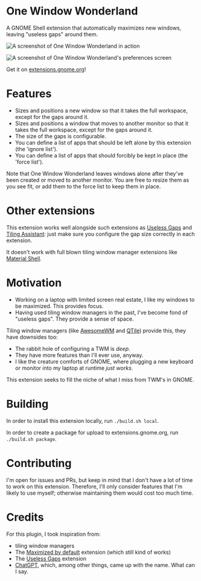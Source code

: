 # One Window Wonderland

A GNOME Shell extension that automatically maximizes new windows, leaving "useless gaps" around them.

![A screenshot of One Window Wonderland in action](screenshot1.png)

![A screenshot of One Window Wonderland's preferences screen](screenshot2.png)

Get it on [extensions.gnome.org](https://extensions.gnome.org/extension/5696/one-window-wonderland/)!

# Features

- Sizes and positions a new window so that it takes the full workspace, except for the gaps around it.
- Sizes and positions a window that moves to another monitor so that it takes the full workspace, except for the gaps around it.
- The size of the gaps is configurable.
- You can define a list of apps that should be left alone by this extension (the 'ignore list').
- You can define a list of apps that should forcibly be kept in place (the 'force list').

Note that One Window Wonderland leaves windows alone after they've been created or moved to another monitor. You are free to resize them as you see fit, or add them to the force list to keep them in place.

# Other extensions

This extension works well alongside such extensions as [Useless Gaps](https://extensions.gnome.org/extension/4684/useless-gaps/) and [Tiling Assistant](https://extensions.gnome.org/extension/3733/tiling-assistant/): just make sure you configure the gap size correctly in each extension.

It doesn't work with full blown tiling window manager extensions like [Material Shell](https://material-shell.com/).

# Motivation

- Working on a laptop with limited screen real estate, I like my windows to be maximized. This provides focus.
- Having used tiling window managers in the past, I've become fond of "useless gaps". They provide a sense of space.

Tiling window managers (like [AwesomeWM](https://awesomewm.org/) and [QTile](http://www.qtile.org/)) provide this, they have downsides too:

- The rabbit hole of configuring a TWM is _deep_.
- They have more features than I'll ever use, anyway.
- I like the creature comforts of GNOME, where plugging a new keyboard or monitor into my laptop at runtime _just works_.

This extension seeks to fill the niche of what I miss from TWM's in GNOME.

# Building

In order to install this extension locally, run `./build.sh local`.

In order to create a package for upload to extensions.gnome.org, run `./build.sh package`.

# Contributing

I'm open for issues and PRs, but keep in mind that I don't have a lot of time to work on this extension. Therefore, I'll only consider features that I'm likely to use myself; otherwise maintaining them would cost too much time.

# Credits

For this plugin, I took inspiration from:

- tiling window managers
- The [Maximized by default](https://extensions.gnome.org/extension/1193/maximized-by-default/) extension (which still kind of works)
- The [Useless Gaps](https://extensions.gnome.org/extension/4684/useless-gaps/) extension
- [ChatGPT](https://chat.openai.com), which, among other things, came up with the name. What can I say.
